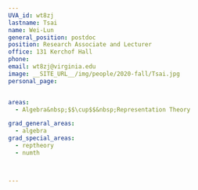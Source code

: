 ```yaml
---
UVA_id: wt8zj
lastname: Tsai
name: Wei-Lun
general_position: postdoc
position: Research Associate and Lecturer
office: 131 Kerchof Hall
phone:
email: wt8zj@virginia.edu
image: __SITE_URL__/img/people/2020-fall/Tsai.jpg
personal_page:


areas:
  - Algebra&nbsp;$$\cup$$&nbsp;Representation Theory

grad_general_areas:
  - algebra
grad_special_areas:
  - reptheory
  - numth



---
```

